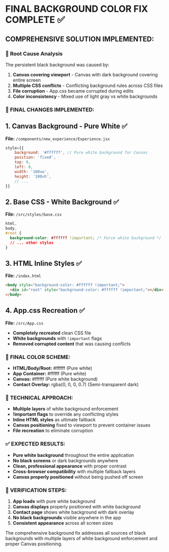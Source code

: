 # FINAL BACKGROUND COLOR FIX COMPLETE ✅

## COMPREHENSIVE SOLUTION IMPLEMENTED:

### 🎯 **Root Cause Analysis**

The persistent black background was caused by:

1. **Canvas covering viewport** - Canvas with dark background covering entire screen
2. **Multiple CSS conflicts** - Conflicting background rules across CSS files
3. **File corruption** - App.css became corrupted during edits
4. **Color inconsistency** - Mixed use of light gray vs white backgrounds

### 📝 **FINAL CHANGES IMPLEMENTED:**

## 1. Canvas Background - Pure White ✅

**File:** `/components/new_experience/Experience.jsx`

```javascript
style={{
    background: '#ffffff', // Pure white background for Canvas
    position: 'fixed',
    top: 0,
    left: 0,
    width: '100vw',
    height: '100vh',
    // ...
}}
```

## 2. Base CSS - White Background ✅

**File:** `/src/styles/base.css`

```css
html,
body,
#root {
  background-color: #ffffff !important; /* Force white background */
  // ... other styles
}
```

## 3. HTML Inline Styles ✅

**File:** `/index.html`

```html
<body style="background-color: #ffffff !important;">
  <div id="root" style="background-color: #ffffff !important;"></div>
</body>
```

## 4. App.css Recreation ✅

**File:** `/src/App.css`

- **Completely recreated** clean CSS file
- **White backgrounds** with `!important` flags
- **Removed corrupted content** that was causing conflicts

### 🎨 **FINAL COLOR SCHEME:**

- **HTML/Body/Root:** #ffffff (Pure white)
- **App Container:** #ffffff (Pure white)
- **Canvas:** #ffffff (Pure white background)
- **Contact Overlay:** rgba(0, 0, 0, 0.7) (Semi-transparent dark)

### 🔧 **TECHNICAL APPROACH:**

- **Multiple layers** of white background enforcement
- **!important flags** to override any conflicting styles
- **Inline HTML styles** as ultimate fallback
- **Canvas positioning** fixed to viewport to prevent container issues
- **File recreation** to eliminate corruption

### ✅ **EXPECTED RESULTS:**

- **Pure white background** throughout the entire application
- **No black screens** or dark backgrounds anywhere
- **Clean, professional appearance** with proper contrast
- **Cross-browser compatibility** with multiple fallback layers
- **Canvas properly positioned** without being pushed off screen

### 🧪 **VERIFICATION STEPS:**

1. **App loads** with pure white background
2. **Canvas displays** properly positioned with white background
3. **Contact page** shows white background with dark overlay
4. **No black backgrounds** visible anywhere in the app
5. **Consistent appearance** across all screen sizes

The comprehensive background fix addresses all sources of black backgrounds with multiple layers of white background enforcement and proper Canvas positioning.
